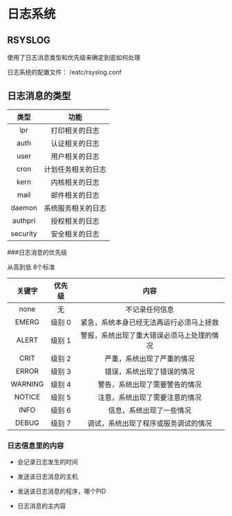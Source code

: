 [//]: # (哈哈我是注释，不会在浏览器中显示。
  Date: 2022-01-19 20:19:10
  LastEditors: gyg
  LastEditTime: 2022-01-19 20:29:00
  FilePath: \test\1_19@日志系统.mm.md
)

# 日志系统 

<!-- @import "[TOC]" {cmd="toc" depthFrom=1 depthTo=6 orderedList=false} -->

## RSYSLOG

使用了日志消息类型和优先级来确定到底如何处理

日志系统的配置文件： /eatc/rsyslog.conf

## 日志消息的类型

|   类型   |        功能        |
| :------: | :----------------: |
|   lpr    |   打印相关的日志   |
|   auth   |   认证相关的日志   |
|   user   |   用户相关的日志   |
|   cron   | 计划任务相关的日志 |
|   kern   |   内核相关的日志   |
|   mail   |   邮件相关的日志   |
|  daemon  | 系统服务相关的日志 |
| authpri  |   授权相关的日志   |
| security |   安全相关的日志   |

###日志消息的优先级

从高到低 8个标准

| 关键字  | 优先级 |                    内容                    |
| :-----: | :----: | :----------------------------------------: |
|  none   |   无   |               不记录任何信息               |
|  EMERG  | 级别 0 |  紧急，系统本身已经无法再运行必须马上拯救  |
|  ALERT  | 级别 1 | 警报，系统出现了重大错误必须马上处理的情况 |
|  CRIT   | 级别 2 |         严重，系统出现了严重的情况         |
|  ERROR  | 级别 3 |         错误，系统出现了错误的情况         |
| WARNING | 级别 4 |       警告，系统出现了需要警告的情况       |
| NOTICE  | 级别 5 |       注意，系统出现了需要注意的情况       |
|  INFO   | 级别 6 |          信息，系统出现了一些情况          |
|  DEBUG  | 级别 7 |    调试，系统出现了程序或服务调试的情况    |

### 日志信息里的内容

- 会记录日志发生的时间

- 发送该日志消息的主机

- 发送该日志消息的程序，哪个PID

- 日志消息的主内容
